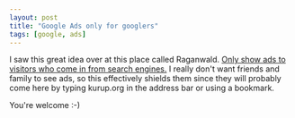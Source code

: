```yaml
---
layout: post
title: "Google Ads only for googlers"
tags: [google, ads]
---
```


I saw this great idea over at this place called Raganwald. [Only show ads to visitors who come in from search engines.](http://www.braithwaite-lee.com/weblog/2005/11/off-topic-raganadvertising.html) I really don't want friends and family to see ads, so this effectively shields them since they will probably come here by typing kurup.org in the address bar or using a bookmark.

You're welcome :-)
